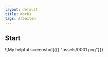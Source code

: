 ```yaml
---
layout: default
title: Work1
tags: Arbeiten
---
```


## Start  

![My helpful screenshot]({{ "assets/0001.png"}})
